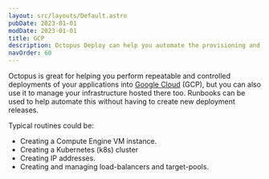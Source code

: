 ```yaml
---
layout: src/layouts/Default.astro
pubDate: 2023-01-01
modDate: 2023-01-01
title: GCP
description: Octopus Deploy can help you automate the provisioning and management of your infrastructure in GCP using runbooks.
navOrder: 60
---
```


Octopus is great for helping you perform repeatable and controlled deployments of your applications into [Google Cloud](https://cloud.google.com/gcp) (GCP), but you can also use it to manage your infrastructure hosted there too. Runbooks can be used to help automate this without having to create new deployment releases.

Typical routines could be:

- Creating a Compute Engine VM instance.
- Creating a Kubernetes (k8s) cluster
- Creating IP addresses.
- Creating and managing load-balancers and target-pools.
